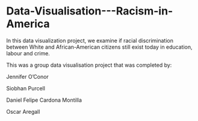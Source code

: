 # Data-Visualisation---Racism-in-America
In this data visualization project,  we examine if racial discrimination between White and African-American citizens still exist today in education, labour and crime.

This was a group data visualisation project that was completed by:

Jennifer O’Conor

Siobhan Purcell

Daniel Felipe Cardona Montilla 

Oscar Aregall
